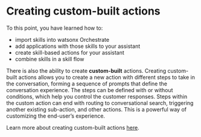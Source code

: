 # Creating custom-built actions
To this point, you have learned how to:
- import skills into watsonx Orchestrate
- add applications with those skills to your assistant
- create skill-based actions for your assistant
- combine skills in a skill flow
  
There is also the ability to create **custom-built** actions. Creating custom-built actions allows you to create a new action with different steps to take in the conversation, forming a sequence of prompts that define the conversation experience. The steps can be defined with or without conditions, which help you control the customer responses. Steps within the custom action can end with routing to conversational search, triggering another existing sub-action, and other actions. This is a powerful way of customizing the end-user’s experience.

Learn more about creating custom-built actions <a href="https://www.ibm.com/docs/en/watsonx/watson-orchestrate/current?topic=assistants-building-your-ai-assistant-actions#build-actions-from-scratch" target="_blank">here</a>.
